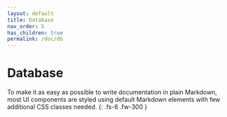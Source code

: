 ```yaml
---
layout: default
title: Database
nav_order: 5
has_children: true
permalink: /doc/db
---
```


# Database

To make it as easy as possible to write documentation in plain Markdown, most UI components are styled using default Markdown elements with few additional CSS classes needed.
{: .fs-6 .fw-300 }
